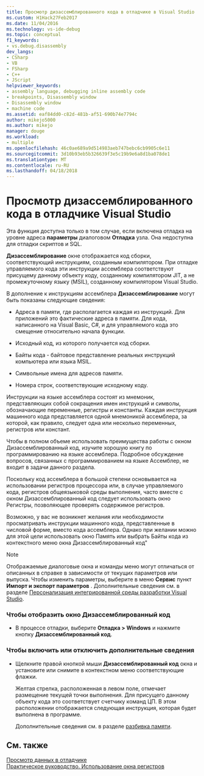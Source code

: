```yaml
---
title: Просмотр дизассемблированного кода в отладчике в Visual Studio | Документы Microsoft
ms.custom: H1Hack27Feb2017
ms.date: 11/04/2016
ms.technology: vs-ide-debug
ms.topic: conceptual
f1_keywords:
- vs.debug.disassembly
dev_langs:
- CSharp
- VB
- FSharp
- C++
- JScript
helpviewer_keywords:
- assembly language, debugging inline assembly code
- breakpoints, Disassembly window
- Disassembly window
- machine code
ms.assetid: eaf84dd0-c82d-481b-af51-690b74e7794c
author: mikejo5000
ms.author: mikejo
manager: douge
ms.workload:
- multiple
ms.openlocfilehash: 46c0ae689a9d514983aeb747bebc6cb9905c6e11
ms.sourcegitcommit: 3d10b93eb5b326639f3e5c19b9e6a8d1ba078de1
ms.translationtype: MT
ms.contentlocale: ru-RU
ms.lasthandoff: 04/18/2018
---
```

# <a name="view-disassembly-code-in-the-visual-studio-debugger"></a>Просмотр дизассемблированного кода в отладчике Visual Studio
Эта функция доступна только в том случае, если включена отладка на уровне адреса **параметры** диалоговом **Отладка** узла. Она недоступна для отладки скриптов и SQL.  
  
 **Дизассемблирование** окне отображается код сборки, соответствующий инструкциям, созданным компилятором. При отладке управляемого кода эти инструкции ассемблера соответствуют присущему данному объекту коду, созданному компилятором JIT, а не промежуточному языку (MSIL), созданному компилятором Visual Studio.  
  
 В дополнение к инструкциям ассемблера **Дизассемблирование** могут быть показаны следующие сведения:  
  
-   Адреса в памяти, где располагается каждая из инструкций. Для приложений это фактические адреса в памяти. Для кода, написанного на Visual Basic, C#, и для управляемого кода это смещение относительно начала функции.  
  
-   Исходный код, из которого получается код сборки.  
  
-   Байты кода - байтовое представление реальных инструкций компьютера или языка MSIL.  
  
-   Символьные имена для адресов памяти.  
  
-   Номера строк, соответствующие исходному коду.  
  
 Инструкции на языке ассемблера состоят из мнемоник, представляющих собой сокращения имен инструкций и символы, обозначающие переменные, регистры и константы. Каждая инструкция машинного кода представляется одной мнемоникой ассемблера, за которой, как правило, следует одна или несколько переменных, регистров или констант.  
  
 Чтобы в полном объеме использовать преимущества работы с окном Дизассемблированный код, изучите хорошую книгу по программированию на языке ассемблера. Подробное обсуждение вопросов, связанных с программированием на языке Ассемблер, не входит в задачи данного раздела.  
  
 Поскольку код ассемблера в большой степени основывается на использовании регистров процессора или, в случае управляемого кода, регистров общеязыковой среды выполнения, часто вместе с окном Дизассемблированный код следует использовать окно Регистры, позволяющее проверять содержимое регистров.  
  
 Возможно, у вас не возникнет желания или необходимости просматривать инструкции машинного кода, представленные в числовой форме, вместо кода ассемблера. Однако при желании можно для этой цели использовать окно Память или выбрать Байты кода из контекстного меню окна Дизассемблированный код"  
  
> [!NOTE]
>  Отображаемые диалоговые окна и команды меню могут отличаться от описанных в справке в зависимости от текущих параметров или выпуска. Чтобы изменить параметры, выберите в меню **Сервис** пункт **Импорт и экспорт параметров** . Дополнительные сведения см. в разделе [Персонализация интегрированной среды разработки Visual Studio](../ide/personalizing-the-visual-studio-ide.md).  
  
### <a name="to-display-the-disassembly-window"></a>Чтобы отобразить окно Дизассемблированный код  
  
-   В процессе отладки, выберите **Отладка > Windows** и нажмите кнопку **Дизассемблированный код**.
  
### <a name="to-turn-optional-information-on-or-off"></a>Чтобы включить или отключить дополнительные сведения  
  
-   Щелкните правой кнопкой мыши **Дизассемблированный код** окна и установите или снимите в контекстном меню соответствующие флажки.  
  
     Желтая стрелка, расположенная в левом поле, отмечает размещение текущей точки выполнения. Для присущего данному объекту кода это соответствует счетчику команд ЦП. В этом расположении отображается следующая инструкция, которая будет выполнена в программе.  
  
     Дополнительные сведения см. в разделе [разбивка памяти](../debugger/how-to-page-up-or-down-in-memory.md).  
  
## <a name="see-also"></a>См. также  
 [Просмотр данных в отладчике](../debugger/viewing-data-in-the-debugger.md)   
 [Практическое руководство. Использование окна регистров](../debugger/how-to-use-the-registers-window.md)